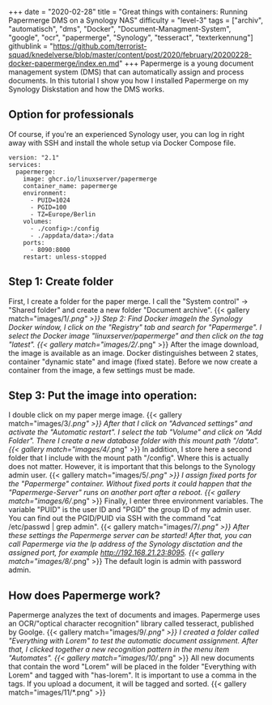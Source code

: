 +++
date = "2020-02-28"
title = "Great things with containers: Running Papermerge DMS on a Synology NAS"
difficulty = "level-3"
tags = ["archiv", "automatisch", "dms", "Docker", "Document-Managment-System", "google", "ocr", "papermerge", "Synology", "tesseract", "texterkennung"]
githublink = "https://github.com/terrorist-squad/knedelverse/blob/master/content/post/2020/february/20200228-docker-papermerge/index.en.md"
+++
Papermerge is a young document management system (DMS) that can automatically assign and process documents. In this tutorial I show you how I installed Papermerge on my Synology Diskstation and how the DMS works.
## Option for professionals
Of course, if you're an experienced Synology user, you can log in right away with SSH and install the whole setup via Docker Compose file.
```
version: "2.1"
services:
  papermerge:
    image: ghcr.io/linuxserver/papermerge
    container_name: papermerge
    environment:
      - PUID=1024
      - PGID=100
      - TZ=Europe/Berlin
    volumes:
      - ./config>:/config
      - ./appdata/data>:/data
    ports:
      - 8090:8000
    restart: unless-stopped

```

## Step 1: Create folder
First, I create a folder for the paper merge. I call the "System control" -> "Shared folder" and create a new folder "Document archive".
{{< gallery match="images/1/*.png" >}}
Step 2: Find Docker imageIn the Synology Docker window, I click on the "Registry" tab and search for "Papermerge". I select the Docker image "linuxserver/papermerge" and then click on the tag "latest".
{{< gallery match="images/2/*.png" >}}
After the image download, the image is available as an image. Docker distinguishes between 2 states, container "dynamic state" and image (fixed state). Before we now create a container from the image, a few settings must be made.
## Step 3: Put the image into operation:
I double click on my paper merge image.
{{< gallery match="images/3/*.png" >}}
After that I click on "Advanced settings" and activate the "Automatic restart". I select the tab "Volume" and click on "Add Folder". There I create a new database folder with this mount path "/data".
{{< gallery match="images/4/*.png" >}}
In addition, I store here a second folder that I include with the mount path "/config". Where this is actually does not matter. However, it is important that this belongs to the Synology admin user.
{{< gallery match="images/5/*.png" >}}
I assign fixed ports for the "Papermerge" container. Without fixed ports it could happen that the "Papermerge-Server" runs on another port after a reboot.
{{< gallery match="images/6/*.png" >}}
Finally, I enter three environment variables. The variable "PUID" is the user ID and "PGID" the group ID of my admin user. You can find out the PGID/PUID via SSH with the command "cat /etc/passwd | grep admin".
{{< gallery match="images/7/*.png" >}}
After these settings the Papermerge server can be started! After that, you can call Papermerge via the Ip address of the Synology disctation and the assigned port, for example http://192.168.21.23:8095.
{{< gallery match="images/8/*.png" >}}
The default login is admin with password admin.
## How does Papermerge work?
Papermerge analyzes the text of documents and images. Papermerge uses an OCR/"optical character recognition" library called tesseract, published by Goolge.
{{< gallery match="images/9/*.png" >}}
I created a folder called "Everything with Lorem" to test the automatic document assignment. After that, I clicked together a new recognition pattern in the menu item "Automates".
{{< gallery match="images/10/*.png" >}}
All new documents that contain the word "Lorem" will be placed in the folder "Everything with Lorem" and tagged with "has-lorem". It is important to use a comma in the tags. If you upload a document, it will be tagged and sorted.
{{< gallery match="images/11/*.png" >}}